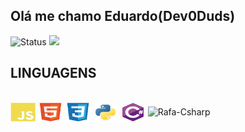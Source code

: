 ## Olá me chamo Eduardo(Dev0Duds)

![Status](https://github-readme-stats.vercel.app/api?username=Dev0Duds&show_icons=true&theme=radical)
![](https://github-readme-stats.vercel.app/api/top-langs/?username=Dev0Duds&exclude_repo=github-readme-stats,anuraghazra.github.io)

## LINGUAGENS 
<div style="display: inline_block"><br>
    
  <img align="center" alt="Rafa-Js" height="30" width="40" src="https://raw.githubusercontent.com/devicons/devicon/master/icons/javascript/javascript-plain.svg">
  <img align="center" alt="Rafa-HTML" height="30" width="40" src="https://raw.githubusercontent.com/devicons/devicon/master/icons/html5/html5-original.svg">
  <img align="center" alt="Rafa-CSS" height="30" width="40" src="https://raw.githubusercontent.com/devicons/devicon/master/icons/css3/css3-original.svg">
  <img align="center" alt="Rafa-Python" height="30" width="40" src="https://raw.githubusercontent.com/devicons/devicon/master/icons/python/python-original.svg">
  <img align="center" alt="Rafa-Csharp" height="30" width="40" src="https://raw.githubusercontent.com/devicons/devicon/master/icons/csharp/csharp-original.svg">
 <img align="center" alt="Rafa-Csharp" height="30" width="40" src="https://img.shields.io/badge/MySQL-00000F?style=for-the-badge&logo=mysql&logoColor=white"> 
</div>
  

